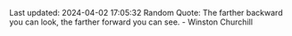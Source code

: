 Last updated: 2024-04-02 17:05:32
Random Quote: The farther backward you can look, the farther forward you can see. - Winston Churchill